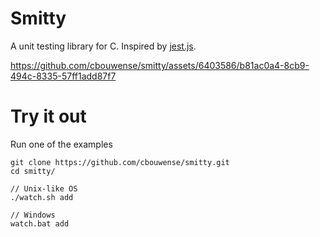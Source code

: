 # Smitty

A unit testing library for C. Inspired by [jest.js](https://jestjs.io/).

https://github.com/cbouwense/smitty/assets/6403586/b81ac0a4-8cb9-494c-8335-57ff1add87f7

# Try it out

Run one of the examples
```
git clone https://github.com/cbouwense/smitty.git
cd smitty/

// Unix-like OS
./watch.sh add

// Windows
watch.bat add
```
